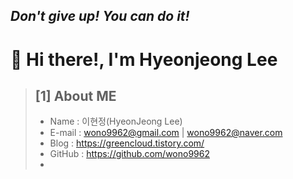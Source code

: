 <!-- - 👋 Hi, I’m @wono9962
- 👀 I’m interested in ...
- 🌱 I’m currently learning ...
- 💞️ I’m looking to collaborate on ...
- 📫 How to reach me ... -->

<!---
wono9962/wono9962 is a ✨ special ✨ repository because its `README.md` (this file) appears on your GitHub profile.
You can click the Preview link to take a look at your changes.
--->

<h2 class="code-line" data-line-start=1 data-line-end=2 ><a id="_The_Last_Markdown_Editor_Ever__1"></a><em>Don't give up! You can do it!</em></h2>

👋 Hi there!, I'm Hyeonjeong Lee
===

> [1] About ME
> --------------
>   + Name : 이현정(HyeonJeong Lee)
>   + E-mail : wono9962@gmail.com | wono9962@naver.com
>   + Blog : https://greencloud.tistory.com/
>   + GitHub : https://github.com/wono9962
>   + 
